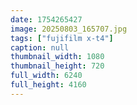 ```yaml
---
date: 1754265427
image: 20250803_165707.jpg
tags: ["fujifilm x-t4"]
caption: null
thumbnail_width: 1080
thumbnail_height: 720
full_width: 6240
full_height: 4160
---
```

